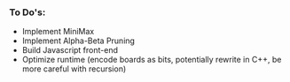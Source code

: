 ### To Do's:
* Implement MiniMax
* Implement Alpha-Beta Pruning
* Build Javascript front-end
* Optimize runtime (encode boards as bits, potentially rewrite in C++, be more careful with recursion)
